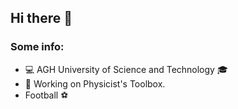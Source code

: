 ## Hi there 👋
### Some info:
- :computer: AGH University of Science and Technology :mortar_board:
- 🔭 Working on Physicist's Toolbox.
- Football :soccer:
